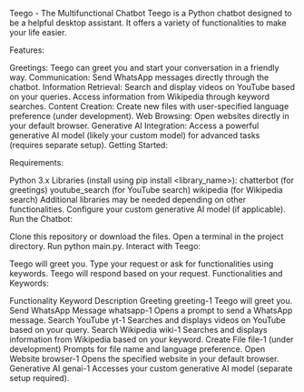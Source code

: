 Teego - The Multifunctional Chatbot
Teego is a Python chatbot designed to be a helpful desktop assistant. It offers a variety of functionalities to make your life easier.

Features:

Greetings: Teego can greet you and start your conversation in a friendly way.
Communication: Send WhatsApp messages directly through the chatbot.
Information Retrieval:
Search and display videos on YouTube based on your queries.
Access information from Wikipedia through keyword searches.
Content Creation: Create new files with user-specified language preference (under development).
Web Browsing: Open websites directly in your default browser.
Generative AI Integration: Access a powerful generative AI model (likely your custom model) for advanced tasks (requires separate setup).
Getting Started:

Requirements:

Python 3.x
Libraries (install using pip install <library_name>):
chatterbot (for greetings)
youtube_search (for YouTube search)
wikipedia (for Wikipedia search)
Additional libraries may be needed depending on other functionalities.
Configure your custom generative AI model (if applicable).
Run the Chatbot:

Clone this repository or download the files.
Open a terminal in the project directory.
Run python main.py.
Interact with Teego:

Teego will greet you.
Type your request or ask for functionalities using keywords.
Teego will respond based on your request.
Functionalities and Keywords:

Functionality	Keyword	Description
Greeting	greeting-1	Teego will greet you.
Send WhatsApp Message	whatsapp-1	Opens a prompt to send a WhatsApp message.
Search YouTube	yt-1	Searches and displays videos on YouTube based on your query.
Search Wikipedia	wiki-1	Searches and displays information from Wikipedia based on your keyword.
Create File	file-1 (under development)	Prompts for file name and language preference.
Open Website	browser-1	Opens the specified website in your default browser.
Generative AI	genai-1	Accesses your custom generative AI model (separate setup required).
